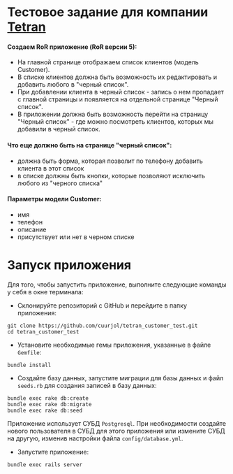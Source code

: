 # Тестовое задание для компании [Tetran](http://tetran.pro/)

#### Создаем RoR приложение (RoR версии 5):
- На главной странице отображаем список клиентов (модель Customer).
- В списке клиентов должна быть возможность их редактировать и добавить любого в "черный список".
- При добавлении клиента в черный список - запись о нем пропадает с главной страницы и появляется на отдельной странице "Черный список".
- В приложении должна быть возможность перейти на страницу "Черный список" - где можно посмотреть клиентов, которых мы добавили в черный список. 

#### Что еще должно быть на странице "черный список":
- должна быть форма, которая позволит по телефону добавить клиента в этот список
- в списке должны быть кнопки, которые позволяют исключить любого из "черного списка"
 
#### Параметры модели Customer:
- имя
- телефон
- описание
- присутствует или нет в черном списке
 
 # Запуск приложения
 
 Для того, чтобы запустить приложение, выполните следующие команды у себя в окне терминала:
 
 * Склонируйте репозиторий с GitHub и перейдите в папку приложения:
 ```
 git clone https://github.com/cuurjol/tetran_customer_test.git
 cd tetran_customer_test
 ```
 
 * Установите необходимые гемы приложения, указанные в файле `Gemfile`:
 ```
 bundle install
 ```
 
 * Создайте базу данных, запустите миграции для базы данных и файл `seeds.rb` для создания записей в базу данных:
 ```
 bundle exec rake db:create
 bundle exec rake db:migrate
 bundle exec rake db:seed
 ```
 Приложение использует СУБД `Postgresql`. При необходимости создайте нового пользователя в СУБД для этого приложения 
 или измените СУБД на другую, изменив настройки файла `config/database.yml`.
 
 * Запустите приложение:
 ```
 bundle exec rails server
 ```